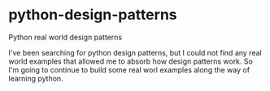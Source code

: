 # python-design-patterns
Python real world design patterns

I've been searching for python design patterns, but I could not find any real world examples that allowed me to absorb how design patterns work.
So I'm going to continue to build some real worl examples along the way of learning python.
